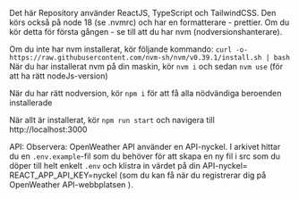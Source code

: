 Det här Repository använder ReactJS, TypeScript och TailwindCSS. Den körs också på node 18 (se .nvmrc) och har en formatterare - prettier. Om du kör detta för första gången - se till att du har nvm (nodversionshanterare).

Om du inte har nvm installerat, kör följande kommando:
`curl -o- https://raw.githubusercontent.com/nvm-sh/nvm/v0.39.1/install.sh | bash`
När du har installerat nvm på din maskin, kör `nvm i` och sedan `nvm use` (för att ha rätt nodeJs-version)

När du har rätt nodversion, kör `npm i` för att få alla nödvändiga beroenden installerade

När allt är installerat, kör `npm run start` och navigera till http://localhost:3000

API:
Observera: OpenWeather API använder en API-nyckel. I arkivet hittar du en `.env.example`-fil som du behöver för att skapa en ny fil i src som du döper till helt enkelt `.env` och klistra in värdet på din API-nyckel= REACT_APP_API_KEY=nyckel (som du kan få när du registrerar dig på OpenWeather API-webbplatsen ).